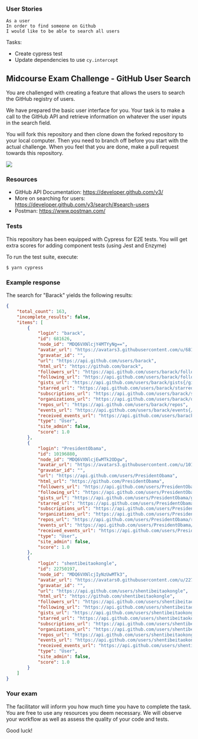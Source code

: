 ### User Stories

```
As a user
In order to find someone on Github
I would like to be able to search all users
```
Tasks:
- Create cypress test
- Update dependencies to use `cy.intercept`



## Midcourse Exam Challenge - GitHub User Search

You are challenged with creating a feature that allows the users to search the GitHub registry of users.

We have prepared the basic user interface for you. Your task is to make a call to the GitHub API and retrieve information on whatever the user inputs in the search field.

You will fork this repository and then clone down the forked repository to your local computer. Then you need to branch off before you start with the actual challenge. When you feel that you are done, make a pull request towards this repository.

![](gh_search_basic_ui.png)

### Resources
- GitHub API Documentation: https://developer.github.com/v3/
- More on searching for users: https://developer.github.com/v3/search/#search-users
- Postman: https://www.postman.com/

### Tests
This repository has been equipped with Cypress for E2E tests. You will get extra scores for adding component tests (using Jest and Enzyme)

To run the test suite, execute:
```
$ yarn cypress
```

### Example response
The search for "Barack" yields the following results:
```json
{
    "total_count": 163,
    "incomplete_results": false,
    "items": [
        {
            "login": "barack",
            "id": 681626,
            "node_id": "MDQ6VXNlcjY4MTYyNg==",
            "avatar_url": "https://avatars3.githubusercontent.com/u/681626?v=4",
            "gravatar_id": "",
            "url": "https://api.github.com/users/barack",
            "html_url": "https://github.com/barack",
            "followers_url": "https://api.github.com/users/barack/followers",
            "following_url": "https://api.github.com/users/barack/following{/other_user}",
            "gists_url": "https://api.github.com/users/barack/gists{/gist_id}",
            "starred_url": "https://api.github.com/users/barack/starred{/owner}{/repo}",
            "subscriptions_url": "https://api.github.com/users/barack/subscriptions",
            "organizations_url": "https://api.github.com/users/barack/orgs",
            "repos_url": "https://api.github.com/users/barack/repos",
            "events_url": "https://api.github.com/users/barack/events{/privacy}",
            "received_events_url": "https://api.github.com/users/barack/received_events",
            "type": "User",
            "site_admin": false,
            "score": 1.0
        },
        {
            "login": "PresidentObama",
            "id": 10196880,
            "node_id": "MDQ6VXNlcjEwMTk2ODgw",
            "avatar_url": "https://avatars3.githubusercontent.com/u/10196880?v=4",
            "gravatar_id": "",
            "url": "https://api.github.com/users/PresidentObama",
            "html_url": "https://github.com/PresidentObama",
            "followers_url": "https://api.github.com/users/PresidentObama/followers",
            "following_url": "https://api.github.com/users/PresidentObama/following{/other_user}",
            "gists_url": "https://api.github.com/users/PresidentObama/gists{/gist_id}",
            "starred_url": "https://api.github.com/users/PresidentObama/starred{/owner}{/repo}",
            "subscriptions_url": "https://api.github.com/users/PresidentObama/subscriptions",
            "organizations_url": "https://api.github.com/users/PresidentObama/orgs",
            "repos_url": "https://api.github.com/users/PresidentObama/repos",
            "events_url": "https://api.github.com/users/PresidentObama/events{/privacy}",
            "received_events_url": "https://api.github.com/users/PresidentObama/received_events",
            "type": "User",
            "site_admin": false,
            "score": 1.0
        },
        {
            "login": "shentibeitaokongle",
            "id": 22750197,
            "node_id": "MDQ6VXNlcjIyNzUwMTk3",
            "avatar_url": "https://avatars0.githubusercontent.com/u/22750197?v=4",
            "gravatar_id": "",
            "url": "https://api.github.com/users/shentibeitaokongle",
            "html_url": "https://github.com/shentibeitaokongle",
            "followers_url": "https://api.github.com/users/shentibeitaokongle/followers",
            "following_url": "https://api.github.com/users/shentibeitaokongle/following{/other_user}",
            "gists_url": "https://api.github.com/users/shentibeitaokongle/gists{/gist_id}",
            "starred_url": "https://api.github.com/users/shentibeitaokongle/starred{/owner}{/repo}",
            "subscriptions_url": "https://api.github.com/users/shentibeitaokongle/subscriptions",
            "organizations_url": "https://api.github.com/users/shentibeitaokongle/orgs",
            "repos_url": "https://api.github.com/users/shentibeitaokongle/repos",
            "events_url": "https://api.github.com/users/shentibeitaokongle/events{/privacy}",
            "received_events_url": "https://api.github.com/users/shentibeitaokongle/received_events",
            "type": "User",
            "site_admin": false,
            "score": 1.0
        }
    ]
}
```

### Your exam
The facilitator will inform you how much time you have to complete the task. You are free to use any resources you deem necessary. We will observe your workflow as well as assess the quality of your code and tests.

Good luck!

